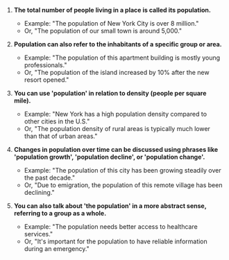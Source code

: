 1. **The total number of people living in a place is called its population.**
   - Example: "The population of New York City is over 8 million."
   - Or, "The population of our small town is around 5,000."

2. **Population can also refer to the inhabitants of a specific group or area.**
   - Example: "The population of this apartment building is mostly young professionals."
   - Or, "The population of the island increased by 10% after the new resort opened."

3. **You can use 'population' in relation to density (people per square mile).**
   - Example: "New York has a high population density compared to other cities in the U.S."
   - Or, "The population density of rural areas is typically much lower than that of urban areas."

4. **Changes in population over time can be discussed using phrases like 'population growth', 'population decline', or 'population change'.**
   - Example: "The population of this city has been growing steadily over the past decade."
   - Or, "Due to emigration, the population of this remote village has been declining."

5. **You can also talk about 'the population' in a more abstract sense, referring to a group as a whole.**
   - Example: "The population needs better access to healthcare services."
   - Or, "It's important for the population to have reliable information during an emergency."